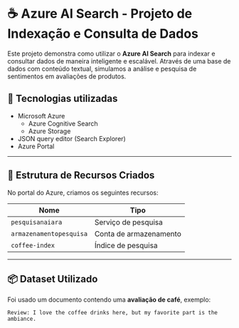 # ☕ Azure AI Search - Projeto de Indexação e Consulta de Dados

Este projeto demonstra como utilizar o **Azure AI Search** para indexar e consultar dados de maneira inteligente e escalável. Através de uma base de dados com conteúdo textual, simulamos a análise e pesquisa de sentimentos em avaliações de produtos.

## 🔧 Tecnologias utilizadas

- Microsoft Azure
  - Azure Cognitive Search
  - Azure Storage
- JSON query editor (Search Explorer)
- Azure Portal

---

## 📁 Estrutura de Recursos Criados

No portal do Azure, criamos os seguintes recursos:

| Nome                  | Tipo                    |
|-----------------------|-------------------------|
| `pesquisanaiara`      | Serviço de pesquisa     |
| `armazenamentopesquisa` | Conta de armazenamento |
| `coffee-index`        | Índice de pesquisa      |

---

## 📦 Dataset Utilizado

Foi usado um documento contendo uma **avaliação de café**, exemplo:

```text
Review: I love the coffee drinks here, but my favorite part is the ambiance.

